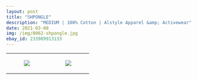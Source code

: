 ```yaml
---
layout: post
title: "SHPONGLE"
description: "MEDIUM | 100% Cotton | Alstyle Apparel &amp; Activewear"
date: 2021-03-08
img: /img/0062-shpongle.jpg
ebay_id: 233989913133
---
```




<table style="width:100%;"><tr><td style="vertical-align:top;">
      <figure class="tmblr-full" data-orig-height="2048" data-orig-width="1365" data-orig-src="https://concertshirts.netlify.app/shirts/0062/0062-01.jpg"><img src="https://64.media.tumblr.com/0a8e29885ee69400e81750865d001892/a3855cb082005cae-36/s540x810/4d891e5cb3384b00e6a294cdf8f326f385e2489b.jpg" data-orig-height="2048" data-orig-width="1365" data-orig-src="https://concertshirts.netlify.app/shirts/0062/0062-01.jpg"/></figure></td>
    <td style="vertical-align:top;">
      <figure class="tmblr-full" data-orig-height="2048" data-orig-width="1365" data-orig-src="https://concertshirts.netlify.app/shirts/0062/0062-02.jpg"><img src="https://64.media.tumblr.com/279be75e4b553608a53222601374fe4d/a3855cb082005cae-26/s540x810/61f08b9122a6a2e3de073d99e42c44e9998134a1.jpg" data-orig-height="2048" data-orig-width="1365" data-orig-src="https://concertshirts.netlify.app/shirts/0062/0062-02.jpg"/></figure></td>
  </tr></table>
